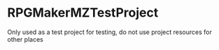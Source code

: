 # RPGMakerMZTestProject
Only used as a test project for testing, do not use project resources for other places
